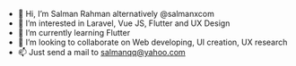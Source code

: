 - 👋 Hi, I’m Salman Rahman alternatively @salmanxcom
- 👀 I’m interested in Laravel, Vue JS, Flutter and UX Design
- 🌱 I’m currently learning Flutter
- 💞️ I’m looking to collaborate on Web developing, UI creation, UX research
- 📫 Just send a mail to salmanqq@yahoo.com

